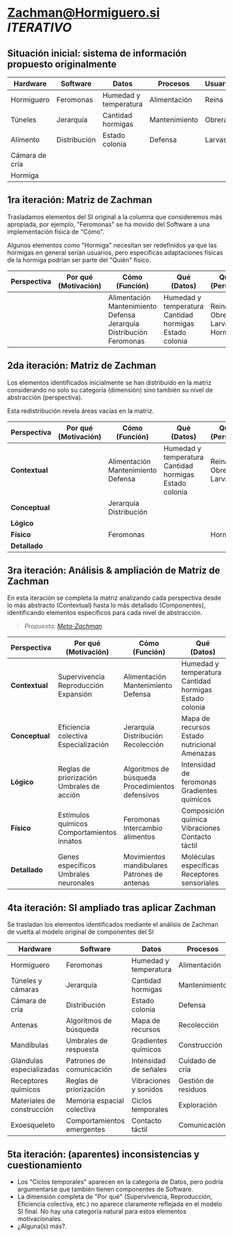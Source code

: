 # Zachman@Hormiguero.si *ITERATIVO*

## Situación inicial: sistema de información propuesto originalmente

|Hardware|Software|Datos|Procesos|Usuarios|
|-|-|-|-|-|
|Hormiguero|Feromonas|Humedad y temperatura|Alimentación|Reina|
|Túneles|Jerarquía|Cantidad hormigas|Mantenimiento|Obreras|
|Alimento|Distribución|Estado colonia|Defensa|Larvas|
|Cámara de cría|||||
|Hormiga|||||

## 1ra iteración: Matriz de Zachman

Trasladamos elementos del SI original a la columna que consideremos más apropiada, por ejemplo, "Feromonas" se ha movido del Software a una implementación física de "Cómo".

Algunos elementos como "Hormiga" necesitan ser redefinidos ya que las hormigas en general serían usuarios, pero específicas adaptaciones físicas de la hormiga podrían ser parte del "Quién" físico.

|**Perspectiva**|**Por qué** <br> (Motivación)|**Cómo** <br> (Función)|**Qué** <br> (Datos)|**Quién** <br> (Personas)|**Dónde** <br> (Redes)|**Cuándo** <br> (Tiempo)|
|-|-|-|-|-|-|-|
|||Alimentación <br> Mantenimiento <br> Defensa<br>Jerarquía <br> Distribución<br>Feromonas|Humedad y temperatura <br> Cantidad hormigas <br> Estado colonia|Reina <br> Obreras <br> Larvas<br>Hormiga|Hormiguero <br> Túneles <br> Cámara de cría<br>Alimento||

## 2da iteración: Matriz de Zachman

Los elementos identificados inicialmente se han distribuido en la matriz considerando no solo su categoría (dimensión) sino también su nivel de abstracción (perspectiva).

Esta redistribución revela áreas vacías en la matriz.

|**Perspectiva**|**Por qué** <br> (Motivación)|**Cómo** <br> (Función)|**Qué** <br> (Datos)|**Quién** <br> (Personas)|**Dónde** <br> (Redes)|**Cuándo** <br> (Tiempo)|
|-|-|-|-|-|-|-|
|**Contextual**||Alimentación <br> Mantenimiento <br> Defensa|Humedad y temperatura <br> Cantidad hormigas <br> Estado colonia|Reina <br> Obreras <br> Larvas|Hormiguero <br> Túneles <br> Cámara de cría||
|**Conceptual**||Jerarquía <br> Distribución|||||
|**Lógico**|||||||
|**Físico**||Feromonas||Hormiga|Alimento||
|**Detallado**|||||||

## 3ra iteración: Análisis & ampliación de Matriz de Zachman

En esta iteración se completa la matriz analizando cada perspectiva desde lo más abstracto (Contextual) hasta lo más detallado (Componentes), identificando elementos específicos para cada nivel de abstracción.

> *Propuesta: [Meta-Zachman](metaZachman.md)*

|**Perspectiva**|**Por qué** <br> (Motivación)|**Cómo** <br> (Función)|**Qué** <br> (Datos)|**Quién** <br> (Personas)|**Dónde** <br> (Redes)|**Cuándo** <br> (Tiempo)|
|-|-|-|-|-|-|-|
|**Contextual**|Supervivencia <br> Reproducción <br> Expansión|Alimentación <br> Mantenimiento <br> Defensa|Humedad y temperatura <br> Cantidad hormigas <br> Estado colonia|Reina <br> Obreras <br> Larvas|Hormiguero <br> Túneles <br> Cámara de cría|Ciclos estacionales <br> Ciclos día/noche|
|**Conceptual**|Eficiencia colectiva <br> Especialización|Jerarquía <br> Distribución <br> Recolección|Mapa de recursos <br> Estado nutricional <br> Amenazas|Soldados <br> Nodrizas <br> Exploradoras|Áreas de forrajeo <br> Zona de cría <br> Depósitos|Ciclo de desarrollo <br> Períodos de actividad|
|**Lógico**|Reglas de priorización <br> Umbrales de acción|Algoritmos de búsqueda <br> Procedimientos defensivos|Intensidad de feromonas <br> Gradientes químicos|División de tareas <br> Comunicación entre castas|Rutas de forrajeo <br> Estructura de túneles|Secuencia de tareas <br> Tiempos de respuesta|
|**Físico**|Estímulos químicos <br> Comportamientos innatos|Feromonas <br> Intercambio alimentos|Composición química <br> Vibraciones <br> Contacto táctil|Hormiga (morfología) <br> Adaptaciones físicas|Alimento <br> Materiales construcción <br> Microclimas|Duración de feromonas <br> Ciclos de actividad|
|**Detallado**|Genes específicos <br> Umbrales neuronales|Movimientos mandibulares <br> Patrones de antenas|Moléculas específicas <br> Receptores sensoriales|Glándulas específicas <br> Órganos sensoriales|Estructura molecular <br> Propiedades físicas|Ritmos circadianos <br> Tiempos de reacción|

## 4ta iteración: SI ampliado tras aplicar Zachman

Se trasladan los elementos identificados mediante el análisis de Zachman de vuelta al modelo original de componentes del SI

|Hardware|Software|Datos|Procesos|Usuarios|
|-|-|-|-|-|
|Hormiguero|Feromonas|Humedad y temperatura|Alimentación|Reina|
|Túneles y cámaras|Jerarquía|Cantidad hormigas|Mantenimiento|Obreras|
|Cámara de cría|Distribución|Estado colonia|Defensa|Larvas|
|Antenas|Algoritmos de búsqueda|Mapa de recursos|Recolección|Soldados|
|Mandíbulas|Umbrales de respuesta|Gradientes químicos|Construcción|Exploradoras|
|Glándulas especializadas|Patrones de comunicación|Intensidad de señales|Cuidado de cría|Nodrizas|
|Receptores químicos|Reglas de priorización|Vibraciones y sonidos|Gestión de residuos|Hormigas especializadas|
|Materiales de construcción|Memoria espacial colectiva|Ciclos temporales|Exploración|Hormigas jóvenes/mayores|
|Exoesqueleto|Comportamientos emergentes|Contacto táctil|Comunicación||

## 5ta iteración: (aparentes) inconsistencias y cuestionamiento

- Los "Ciclos temporales" aparecen en la categoría de Datos, pero podría argumentarse que también tienen componentes de Software.
- La dimensión completa de "Por qué" (Supervivencia, Reproducción, Eficiencia colectiva, etc.) no aparece claramente reflejada en el modelo SI final. No hay una categoría natural para estos elementos motivacionales.
- ¿Alguna(s) más?.
